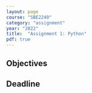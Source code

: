 ```yaml
---
layout: page
course: "SBE2240"
category: "assignment"
year: "2022"
title:  "Assignment 1: Python"
pdf: true
---
```


## Objectives

## Deadline


